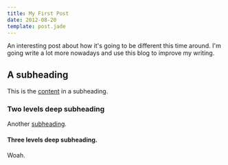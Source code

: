 ```yaml
---
title: My First Post
date: 2012-08-20
template: post.jade
---
```


An interesting post about how it's going to be different this time around. I'm going write a lot more nowadays and use this blog to improve my writing.

## A subheading
This is the [content](http://google.ca) in a subheading.

### Two levels deep subheading
Another [subheading](http://subheading.com).

#### Three levels deep subheading.
Woah.
